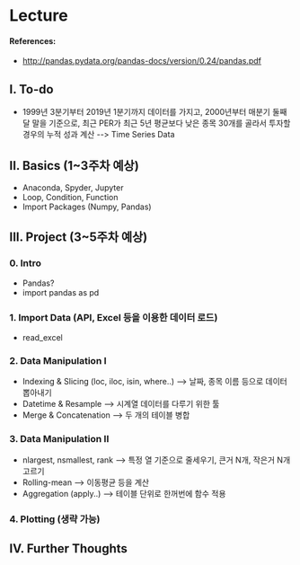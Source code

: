 # Lecture

#### References:
* http://pandas.pydata.org/pandas-docs/version/0.24/pandas.pdf

## I. To-do
* 1999년 3분기부터 2019년 1분기까지 데이터를 가지고, 2000년부터 매분기 둘째 달 말을 기준으로, 최근 PER가 최근 5년 평균보다 낮은 종목 30개를 골라서 투자할 경우의 누적 성과 계산 --> Time Series Data

## II. Basics (1~3주차 예상)

* Anaconda, Spyder, Jupyter
* Loop, Condition, Function
* Import Packages (Numpy, Pandas)


## III. Project (3~5주차 예상)

### 0. Intro
- Pandas?
- import pandas as pd

### 1. Import Data (API, Excel 등을 이용한 데이터 로드)
- read_excel

### 2. Data Manipulation I 
- Indexing & Slicing (loc, iloc, isin, where..) -->  날짜, 종목 이름 등으로 데이터 뽑아내기
- Datetime & Resample  --> 시계열 데이터를 다루기 위한 툴
- Merge & Concatenation --> 두 개의 테이블 병합

### 3. Data Manipulation II 
- nlargest, nsmallest, rank --> 특정 열 기준으로 줄세우기, 큰거 N개, 작은거 N개 고르기
- Rolling-mean --> 이동평균 등을 계산
- Aggregation (apply..)  --> 테이블 단위로 한꺼번에 함수 적용

### 4. Plotting (생략 가능)



## IV. Further Thoughts

